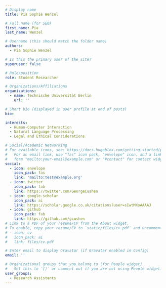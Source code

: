 ```yaml
---
# Display name
title: Pia Sophie Wenzel

# Full name (for SEO)
first_name: Pia
last_name: Wenzel

# Username (this should match the folder name)
authors:
  - Pia Sophie Wenzel

# Is this the primary user of the site?
superuser: false

# Role/position
role: Student Researcher

# Organizations/Affiliations
organizations:
  - name: Technische Universität Berlin
    url: ''

# Short bio (displayed in user profile at end of posts)
bio: 

interests:
  - Human-Computer Interaction
  - Natural Language Processing
  - Legal and Ethical Considerations

# Social/Academic Networking
# For available icons, see: https://docs.hugoblox.com/getting-started/page-builder/#icons
#   For an email link, use "fas" icon pack, "envelope" icon, and a link in the
#   form "mailto:your-email@example.com" or "#contact" for contact widget.
social:
  - icon: envelope
    icon_pack: fas
    link: 'mailto:test@example.org'
  - icon: twitter
    icon_pack: fab
    link: https://twitter.com/GeorgeCushen
  - icon: google-scholar
    icon_pack: ai
    link: https://scholar.google.co.uk/citations?user=sIwtMXoAAAAJ
  - icon: github
    icon_pack: fab
    link: https://github.com/gcushen
# Link to a PDF of your resume/CV from the About widget.
# To enable, copy your resume/CV to `static/files/cv.pdf` and uncomment the lines below.
# - icon: cv
#   icon_pack: ai
#   link: files/cv.pdf

# Enter email to display Gravatar (if Gravatar enabled in Config)
email: ''

# Organizational groups that you belong to (for People widget)
#   Set this to `[]` or comment out if you are not using People widget.
user_groups:
  - Research Assistants
---
```

